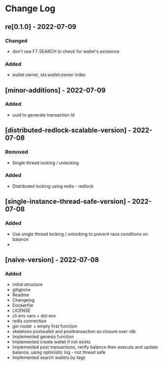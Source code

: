# Change Log
## re[0.1.0] - 2022-07-09
### Changed
- don't use FT.SEARCH to check for wallet's existence
### Added
- wallet owner, idx:wallet:owner index

## [minor-additions] - 2022-07-09
### Added
- uuid to generate transaction Id
## [distributed-redlock-scalable-version] - 2022-07-08
### Removed
- Single thread locking / unlocking
### Added
- Distributed locking using redis - redlock

## [single-instance-thread-safe-version] - 2022-07-08
### Added
- Use single thread locking / unlocking to prevent race conditions on balance
- 
## [naive-version] - 2022-07-08
### Added
- initial structure
- gitignore
- Readme
- Changelog
- Dockerfile
- LICENSE
- cli env vars + dot env
- redis connection
- gin router + empty first function
- skeletons postwallet and posttransaction as closure over rdb
- Implemented genesis function
- Implemented create wallet if not exists
- Implemented post transactions, verify balance then execute and update balance, using optimistic log  - not thread safe
- Implemented search wallets by tags